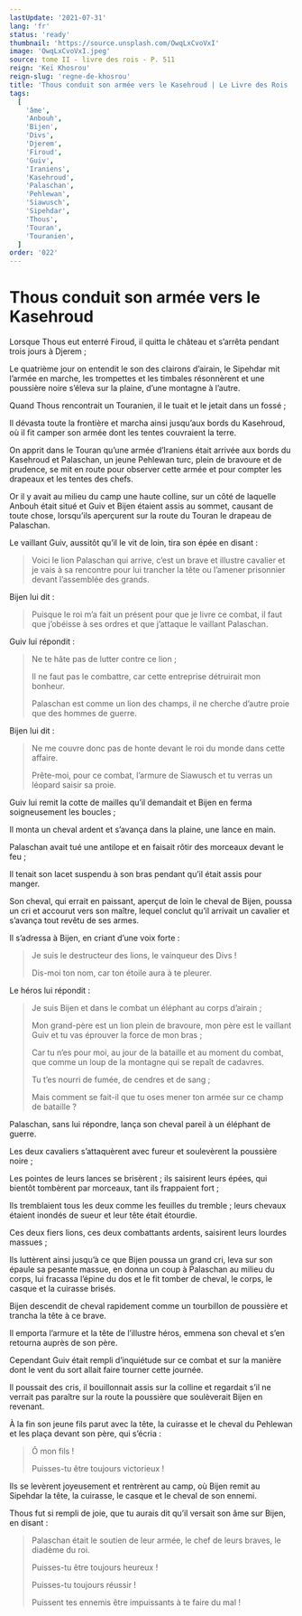 ```yaml
---
lastUpdate: '2021-07-31'
lang: 'fr'
status: 'ready'
thumbnail: 'https://source.unsplash.com/OwqLxCvoVxI'
image: 'OwqLxCvoVxI.jpeg'
source: tome II - livre des rois - P. 511
reign: 'Keï Khosrou'
reign-slug: 'regne-de-khosrou'
title: 'Thous conduit son armée vers le Kasehroud | Le Livre des Rois | Shâhnâmeh'
tags:
  [
    'âme',
    'Anbouh',
    'Bijen',
    'Divs',
    'Djerem',
    'Firoud',
    'Guiv',
    'Iraniens',
    'Kasehroud',
    'Palaschan',
    'Pehlewan',
    'Siawusch',
    'Sipehdar',
    'Thous',
    'Touran',
    'Touranien',
  ]
order: '022'
---
```


<!-- LTeX: language=fr -->

# Thous conduit son armée vers le Kasehroud

Lorsque Thous eut enterré Firoud, il quitta le château et s’arrêta pendant trois jours à Djerem ;

Le quatrième jour on entendit le son des clairons d’airain, le Sipehdar mit l’armée en marche, les trompettes et les timbales résonnèrent et une poussière noire s’éleva sur la plaine, d’une montagne à l’autre.

Quand Thous rencontrait un Touranien, il le tuait et le jetait dans un fossé ;

Il dévasta toute la frontière et marcha ainsi jusqu’aux bords du Kasehroud, où il fit camper son armée dont les tentes couvraient la terre.

On apprit dans le Touran qu’une armée d’Iraniens était arrivée aux bords du Kasehroud et Palaschan, un jeune Pehlewan turc, plein de bravoure et de prudence, se mit en route pour observer cette armée et pour compter les drapeaux et les tentes des chefs.

Or il y avait au milieu du camp une haute colline, sur un côté de laquelle Anbouh était situé et Guiv et Bijen étaient assis au sommet, causant de toute chose, lorsqu’ils aperçurent sur la route du Touran le drapeau de Palaschan.

Le vaillant Guiv, aussitôt qu’il le vit de loin, tira son épée en disant :

> Voici le lion Palaschan qui arrive, c’est un brave et illustre cavalier et je vais à sa rencontre pour lui trancher la tête ou l’amener prisonnier devant l’assemblée des grands.

Bijen lui dit :

> Puisque le roi m’a fait un présent pour que je livre ce combat, il faut que j’obéisse à ses ordres et que j’attaque le vaillant Palaschan.

Guiv lui répondit :

> Ne te hâte pas de lutter contre ce lion ;
>
> Il ne faut pas le combattre, car cette entreprise détruirait mon bonheur.
>
> Palaschan est comme un lion des champs, il ne cherche d’autre proie que des hommes de guerre.

Bijen lui dit :

> Ne me couvre donc pas de honte devant le roi du monde dans cette affaire.
>
> Prête-moi, pour ce combat, l’armure de Siawusch et tu verras un léopard saisir sa proie.

Guiv lui remit la cotte de mailles qu’il demandait et Bijen en ferma soigneusement les boucles ;

Il monta un cheval ardent et s’avança dans la plaine, une lance en main.

Palaschan avait tué une antilope et en faisait rôtir des morceaux devant le feu ;

Il tenait son lacet suspendu à son bras pendant qu’il était assis pour manger.

Son cheval, qui errait en paissant, aperçut de loin le cheval de Bijen, poussa un cri et accourut vers son maître, lequel conclut qu’il arrivait un cavalier et s’avança tout revêtu de ses armes.

Il s’adressa à Bijen, en criant d’une voix forte :

> Je suis le destructeur des lions, le vainqueur des Divs !
>
> Dis-moi ton nom, car ton étoile aura à te pleurer.

Le héros lui répondit :

> Je suis Bijen et dans le combat un éléphant au corps d’airain ;
>
> Mon grand-père est un lion plein de bravoure, mon père est le vaillant Guiv et tu vas éprouver la force de mon bras ;
>
> Car tu n’es pour moi, au jour de la bataille et au moment du combat, que comme un loup de la montagne qui se repaît de cadavres.
>
> Tu t’es nourri de fumée, de cendres et de sang ;
>
> Mais comment se fait-il que tu oses mener ton armée sur ce champ de bataille ?

Palaschan, sans lui répondre, lança son cheval pareil à un éléphant de guerre.

Les deux cavaliers s’attaquèrent avec fureur et soulevèrent la poussière noire ;

Les pointes de leurs lances se brisèrent ; ils saisirent leurs épées, qui bientôt tombèrent par morceaux, tant ils frappaient fort ;

Ils tremblaient tous les deux comme les feuilles du tremble ; leurs chevaux étaient inondés de sueur et leur tête était étourdie.

Ces deux fiers lions, ces deux combattants ardents, saisirent leurs lourdes massues ;

Ils luttèrent ainsi jusqu’à ce que Bijen poussa un grand cri, leva sur son épaule sa pesante massue, en donna un coup à Palaschan au milieu du corps, lui fracassa l’épine du dos et le fit tomber de cheval, le corps, le casque et la cuirasse brisés.

Bijen descendit de cheval rapidement comme un tourbillon de poussière et trancha la tête à ce brave.

Il emporta l’armure et la tête de l’illustre héros, emmena son cheval et s’en retourna auprès de son père.

Cependant Guiv était rempli d’inquiétude sur ce combat et sur la manière dont le vent du sort allait faire tourner cette journée.

Il poussait des cris, il bouillonnait assis sur la colline et regardait s’il ne verrait pas paraître sur la route la poussière que soulèverait Bijen en revenant.

À la fin son jeune fils parut avec la tête, la cuirasse et le cheval du Pehlewan et les plaça devant son père, qui s’écria :

> Ô mon fils !
>
> Puisses-tu être toujours victorieux !

Ils se levèrent joyeusement et rentrèrent au camp, où Bijen remit au Sipehdar la tête, la cuirasse, le casque et le cheval de son ennemi.

Thous fut si rempli de joie, que tu aurais dit qu’il versait son âme sur Bijen, en disant :

> Palaschan était le soutien de leur armée, le chef de leurs braves, le diadème du roi.
>
> Puisses-tu être toujours heureux !
>
> Puisses-tu toujours réussir !
>
> Puissent tes ennemis être impuissants à te faire du mal !
